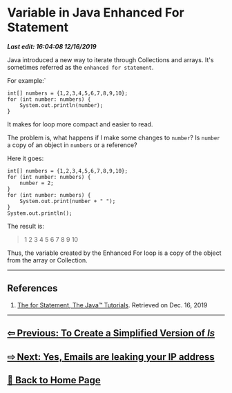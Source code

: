 # Variable in Java Enhanced For Statement

***Last edit: 16:04:08 12/16/2019***

Java introduced a new way to iterate through Collections and arrays. It's sometimes referred as the `enhanced for statement`.

For example:`

    int[] numbers = {1,2,3,4,5,6,7,8,9,10};
    for (int number: numbers) {
        System.out.println(number);
    }

It makes for loop more compact and easier to read.

The problem is, what happens if I make some changes to `number`? Is `number` a copy of an object in `numbers` or a reference?

Here it goes:

    int[] numbers = {1,2,3,4,5,6,7,8,9,10};
    for (int number: numbers) {
        number = 2;
    }
    for (int number: numbers) {
        System.out.print(number + " ");
    }
    System.out.println();

The result is:

> 1 2 3 4 5 6 7 8 9 10

Thus, the variable created by the Enhanced For loop is a copy of the object from the array or Collection.

---

## References

1. [The for Statement, The Java™ Tutorials](https://docs.oracle.com/javase/tutorial/java/nutsandbolts/for.html). Retrieved on Dec. 16, 2019

---

## **[⇦ Previous: To Create a Simplified Version of *ls*](https://angelohyang.github.io/Blog/Jul.%202019/ls)**

## **[⇨ Next: Yes, Emails are leaking your IP address](../Aug.%202020/Email)**

## **[🏡 Back to Home Page](https://angelohyang.github.io/Blog/)**
